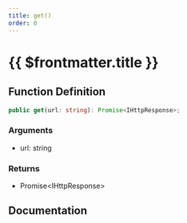 ```yaml
---
title: get()
order: 0
---
```


# {{ $frontmatter.title }}

<!--@include: ./get_partial_header.md-->

## Function Definition

```ts
public get(url: string): Promise<IHttpResponse>;
```

### Arguments

* url: string

### Returns

* Promise\<IHttpResponse\>

## Documentation

<!--@include: ./get_partial_footer.md-->
